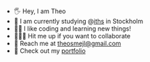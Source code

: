
- 🖐 Hey, I am Theo 
- 🌁 I am currently studying @[iths](https://www.iths.se/) in Stockholm 
- 👨‍💻 I like coding and learning new things!
- 🏄🏻‍♂️ Hit me up if you want to collaborate
- 💯 Reach me at theosmejl@gmail.com
- 👾 Check out my [portfolio](https://theossa.com/)
    
<!--
**Kalibercoder/Kalibercoder** is a ✨ _special_ ✨ repository because its `README.md` (this file) appears on your GitHub profile.
-->
